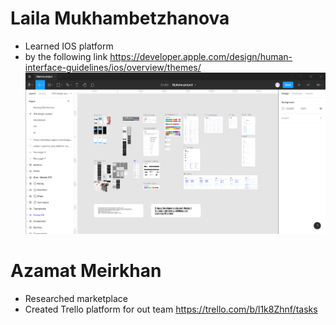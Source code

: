 # Laila Mukhambetzhanova
* Learned IOS platform
* by the following link https://developer.apple.com/design/human-interface-guidelines/ios/overview/themes/
![alt text](images/design/design_project.png)
# Azamat Meirkhan
* Researched marketplace
* Created Trello platform for out team https://trello.com/b/l1k8Zhnf/tasks
